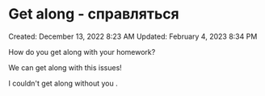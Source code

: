 # Get along - справляться

Created: December 13, 2022 8:23 AM
Updated: February 4, 2023 8:34 PM

How do you get along with your homework?

We can get along with this issues!

I couldn't get along without you .
